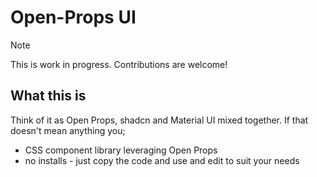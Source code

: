 # Open-Props UI
> [!NOTE]
> This is work in progress. Contributions are welcome!

## What this is
Think of it as Open Props, shadcn and Material UI mixed together. If that doesn't mean anything you;

- CSS component library leveraging Open Props
- no installs - just copy the code and use and edit to suit your needs



